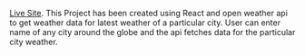 [Live Site](https://show-weather-app-react.netlify.app/).
This Project has been created using React and open weather api to get weather data for latest weather of a particular city.
User can enter name of any city around the globe and the api fetches data for the particular city weather.
